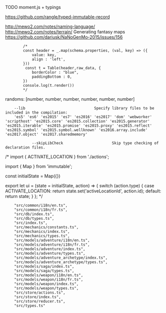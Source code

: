 TODO moment.js + typings

https://github.com/rangle/typed-immutable-record

http://mewo2.com/notes/naming-language/
http://mewo2.com/notes/terrain/ Generating fantasy maps
https://github.com/dariusk/NaNoGenMo-2015/issues/156

			/*
			const header = _.map(schema.properties, (val, key) => ({
				value: key,
				align : 'left',
			}))
			 const t = Table(header,raw_data, {
				borderColor : "blue",
				paddingBottom : 0,
			})
			console.log(t.render())
			*/
			

randoms: [number, number, number, number, number, number]


		--lib                               Specify library files to be included in the compilation:
		'es5' 'es6' 'es2015' 'es7' 'es2016' 'es2017' 'dom' 'webworker' 'scripthost' 'es2015.core' 'es2015.collection' 'es2015.generator' 'es2015.iterable' 'es2015.promise' 'es2015.proxy' 'es2015.reflect' 'es2015.symbol' 'es2015.symbol.wellknown' 'es2016.array.include' 'es2017.object' 'es2017.sharedmemory'
		
				--skipLibCheck                      Skip type checking of declaration files.



		


/*
 import {
 ACTIVATE_LOCATION
 } from './actions';

 import { Map } from 'immutable';

 const initialState = Map({})

 export let ui = (state = initialState, action) => {
 switch (action.type) {
 case ACTIVATE_LOCATION:
 return state.set('activeLocationId', action.id);
 default:
 return state;
 }
 };
 */



		"src/common/i18n/en.ts",
		"src/common/i18n/fr.ts",
		"src/db/index.ts",
		"src/db/types.ts",
		"src/index.ts",
		"src/mechanics/constants.ts",
		"src/mechanics/index.ts",
		"src/mechanics/types.ts",
		"src/models/adventure/i18n/en.ts",
		"src/models/adventure/i18n/fr.ts",
		"src/models/adventure/index.ts",
		"src/models/adventure/types.ts",
		"src/models/adventure_archetype/index.ts",
		"src/models/adventure_archetype/types.ts",
		"src/models/saga/index.ts",
		"src/models/saga/types.ts",
		"src/models/weapon/i18n/en.ts",
		"src/models/weapon/i18n/fr.ts",
		"src/models/weapon/index.ts",
		"src/models/weapon/types.ts",
		"src/store/actions.ts",
		"src/store/index.ts",
		"src/store/reducer.ts",
		"src/types.ts"
		
